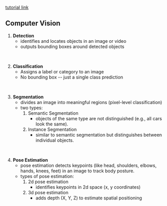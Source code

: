 [tutorial link](https://youtu.be/Z-65nqxUdl4?si=TSOePM4MLGNrGYkw)

## Computer Vision
1. <b>Detection</b>
    - identifies and locates objects in an image or video
    - outputs bounding boxes around detected objects

<br>

2. <b>Classification</b>
    - Assigns a label or category to an image
    - No bounding box -- just a single class prediction

<br>

3. <b>Segmentation</b>
    - divides an image into meaningful regions (pixel-level classification)
    - two types:
        1. Semantic Segmentation 
            - objects of the same type are not distinguished (e.g., all cars look the same).
        2. Instance Segmentation 
            - similar to semantic segmentation but distinguishes between individual objects.

<br>

4. <b>Pose Estimation</b>
    - pose estimation detects keypoints (like head, shoulders, elbows, hands, knees, feet) in an image to track body posture.
    - types of pose estimation:
        1. 2d pose estimation
            - identifies keypoints in 2d space (x, y coordinates)
        2. 3d pose estimation
            - adds depth (X, Y, Z) to estimate spatial positioning